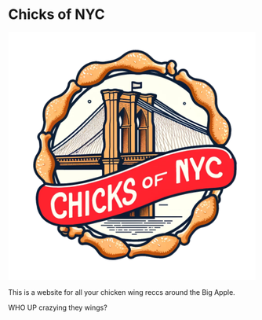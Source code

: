 # Chicks of NYC

![Chicks of NYC Logo](https://github.com/jordanblum1/chicksofnyc/blob/main/public/chicks-of-nyc-logo.png)

This is a website for all your chicken wing reccs around the Big Apple.

WHO UP crazying they wings?